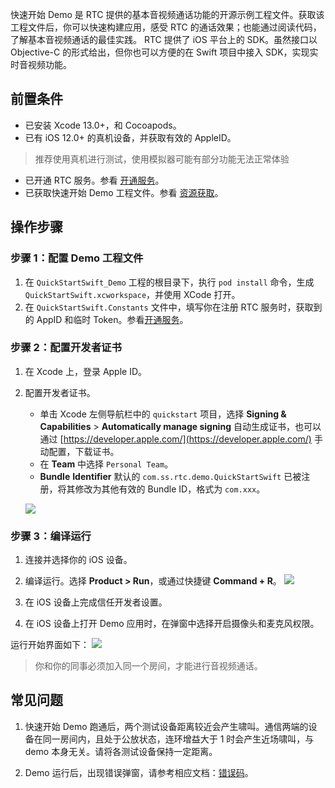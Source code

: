 快速开始 Demo 是 RTC 提供的基本音视频通话功能的开源示例工程文件。获取该工程文件后，你可以快速构建应用，感受 RTC 的通话效果；也能通过阅读代码，了解基本音视频通话的最佳实践。
RTC 提供了 iOS 平台上的 SDK。虽然接口以 Objective-C 的形式给出，但你也可以方便的在 Swift 项目中接入 SDK，实现实时音视频功能。

## 前置条件

- 已安装 Xcode 13.0+，和 Cocoapods。
- 已有 iOS 12.0+ 的真机设备，并获取有效的 AppleID。
	
> 推荐使用真机进行测试，使用模拟器可能有部分功能无法正常体验

- 已开通 RTC 服务。参看 [开通服务](69865)。
- 已获取快速开始 Demo 工程文件。参看 [资源获取](75707)。
	

## 操作步骤

### 步骤 1：配置 Demo 工程文件

1. 在 `QuickStartSwift_Demo` 工程的根目录下，执行 `pod install` 命令，生成 `QuickStartSwift.xcworkspace`，并使用 XCode 打开。
2. 在 `QuickStartSwift.Constants` 文件中，填写你在注册 RTC 服务时，获取到的 AppID 和临时 Token。参看[开通服务](69865)。
	

### 步骤 2：配置开发者证书

1. 在 Xcode 上，登录 Apple ID。
2. 配置开发者证书。

	- 单击 Xcode 左侧导航栏中的 `quickstart` 项目，选择 **Signing & Capabilities** > **Automatically manage signing** 自动生成证书，也可以通过 [https://developer.apple.com/](https://developer.apple.com/) 手动配置，下载证书。
	- 在 **Team** 中选择 `Personal Team`。
	- **Bundle** **Identifier** 默认的 `com.ss.rtc.demo.QuickStartSwift` 已被注册，将其修改为其他有效的 Bundle ID，格式为 `com.xxx`。
	
	![](https://portal.volccdn.com/obj/volcfe/cloud-universal-doc/upload_e93f6e5d34ba5ffc620a3b02089177c5.png)

### 步骤 3：编译运行

1. 连接并选择你的 iOS 设备。
2. 编译运行。选择 **Product > Run**，或通过快捷键 **Command + R**。
	![](https://portal.volccdn.com/obj/volcfe/cloud-universal-doc/upload_ddbd58d776b9a62ae97919a5ad6f3c34.png)

3. 在 iOS 设备上完成信任开发者设置。
4. 在 iOS 设备上打开 Demo 应用时，在弹窗中选择开启摄像头和麦克风权限。

运行开始界面如下：
![](https://portal.volccdn.com/obj/volcfe/cloud-universal-doc/upload_a9c1a0a1f3ae2a66a0ffbe771187c84e.png)

> 你和你的同事必须加入同一个房间，才能进行音视频通话。

## 常见问题

1. 快速开始 Demo 跑通后，两个测试设备距离较近会产生啸叫。通信两端的设备在同一房间内，且处于公放状态，连环增益大于 1 时会产生近场啸叫，与 demo 本身无关。请将各测试设备保持一定距离。
	
2. Demo 运行后，出现错误弹窗，请参考相应文档：[错误码](70085.md#bytertcerrorcode)。